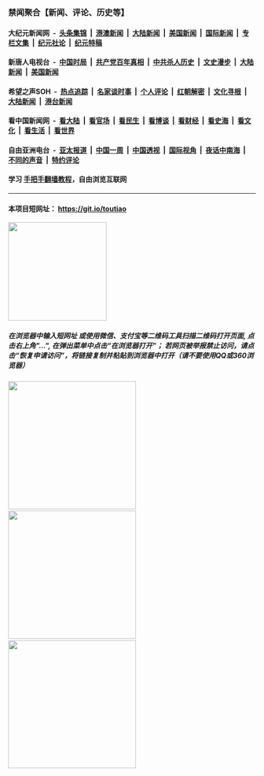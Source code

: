 ### 禁闻聚合【新闻、评论、历史等】

#### 大纪元新闻网 &nbsp;-&nbsp; [头条集锦](indexes/E头条集锦.md?t=03050102) &nbsp;|&nbsp; [港澳新闻](indexes/E港澳新闻.md?t=03050102)  &nbsp;|&nbsp; [大陆新闻](indexes/E大陆新闻.md?t=03050102) &nbsp;|&nbsp; [美国新闻](indexes/E美国新闻.md?t=03050102) &nbsp;|&nbsp; [国际新闻](indexes/E国际新闻.md?t=03050102) &nbsp;|&nbsp; [专栏文集](indexes/E专栏文集.md?t=03050102) &nbsp;|&nbsp; [纪元社论](indexes/E纪元社论.md?t=03050102) &nbsp;|&nbsp; [纪元特稿](indexes/E纪元特稿.md?t=03050102) 

#### 新唐人电视台 &nbsp;-&nbsp; [中国时局](indexes/N中国时局.md?t=03050102) &nbsp;|&nbsp; [共产党百年真相](indexes/N共产党百年真相.md?t=03050102) &nbsp;|&nbsp; [中共杀人历史](indexes/N中共杀人历史.md?t=03050102) &nbsp;|&nbsp; [文史漫步](indexes/N文史漫步.md?t=03050102) &nbsp;|&nbsp; [大陆新闻](indexes/N大陆新闻.md?t=03050102) &nbsp;|&nbsp; [美国新闻](indexes/N美国新闻.md?t=03050102)

#### 希望之声SOH &nbsp;-&nbsp; [热点追踪](indexes/H热点追踪.md?t=03050102) &nbsp;|&nbsp; [名家谈时事](indexes/H名家谈时事.md?t=03050102) &nbsp;|&nbsp; [个人评论](indexes/H个人评论.md?t=03050102)  &nbsp;|&nbsp; [红朝解密](indexes/H红朝解密.md?t=03050102) &nbsp;|&nbsp; [文化寻根](indexes/H文化寻根.md?t=03050102) &nbsp;|&nbsp; [大陆新闻](indexes/H大陆新闻.md?t=03050102) &nbsp;|&nbsp; [港台新闻](indexes/H港台新闻.md?t=03050102)

#### 看中国新闻网 &nbsp;-&nbsp; [看大陆](indexes/S看大陆.md?t=03050102) &nbsp;|&nbsp; [看官场](indexes/S看官场.md?t=03050102) &nbsp;|&nbsp; [看民生](indexes/S看民生.md?t=03050102)  &nbsp;|&nbsp; [看博谈](indexes/S看博谈.md?t=03050102) &nbsp;|&nbsp; [看财经](indexes/S看财经.md?t=03050102) &nbsp;|&nbsp; [看史海](indexes/S看史海.md?t=03050102) &nbsp;|&nbsp; [看文化](indexes/S看文化.md?t=03050102) &nbsp;|&nbsp; [看生活](indexes/S看生活.md?t=03050102) &nbsp;|&nbsp; [看世界](indexes/S看世界.md?t=03050102)

#### 自由亚洲电台 &nbsp;-&nbsp; [亚太报道](indexes/R亚太报道.md?t=03050102) &nbsp;|&nbsp; [中国一周](indexes/R中国一周.md?t=03050102) &nbsp;|&nbsp; [中国透视](indexes/R中国透视.md?t=03050102)  &nbsp;|&nbsp; [国际视角](indexes/R国际视角.md?t=03050102) &nbsp;|&nbsp; [夜话中南海](indexes/R夜话中南海.md?t=03050102) &nbsp;|&nbsp; [不同的声音](indexes/R不同的声音.md?t=03050102) &nbsp;|&nbsp; [特约评论](indexes/R特约评论.md?t=03050102)

#### 学习 [手把手翻墙教程](https://github.com/gfw-breaker/guides/wiki)，自由浏览互联网

----

#### 本项目短网址： https://git.io/toutiao
<img src="https://raw.githubusercontent.com/gfw-breaker/banned-news/master/scripts/img/qr.png" width="200px"/>  

##### 在浏览器中输入短网址 或使用微信、支付宝等二维码工具扫描二维码打开页面, 点击右上角"...", 在弹出菜单中点击“在浏览器打开”； 若网页被举报禁止访问，请点击“恢复申请访问”，将链接复制并粘贴到浏览器中打开（请不要使用QQ或360浏览器）

<img src="https://raw.githubusercontent.com/gfw-breaker/banned-news/master/scripts/img/1.png" width="260px"/> &nbsp; <img src="https://raw.githubusercontent.com/gfw-breaker/banned-news/master/scripts/img/2.png" width="260px"/> &nbsp; <img src="https://raw.githubusercontent.com/gfw-breaker/banned-news/master/scripts/img/3.png" width="260px"/>
